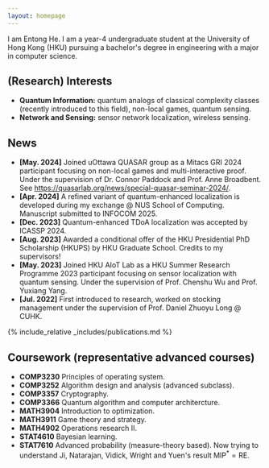 ```yaml
---
layout: homepage
---
```


I am Entong He. I am a year-4 undergraduate student at the University of Hong Kong (HKU) pursuing a bachelor's degree in engineering with a major in computer science.

## (Research) Interests

- **Quantum Information:** quantum analogs of classical complexity classes (recently introduced to this field), non-local games, quantum sensing.
- **Network and Sensing:** sensor network localization, wireless sensing.

## News
- **[May. 2024]** Joined uOttawa QUASAR group as a Mitacs GRI 2024 participant focusing on non-local games and multi-interactive proof. Under the supervision of Dr. Connor Paddock and Prof. Anne Broadbent. See https://quasarlab.org/news/special-quasar-seminar-2024/.
- **[Apr. 2024]** A refined variant of quantum-enhanced localization is developed during my exchange @ NUS School of Computing. Manuscript submitted to INFOCOM 2025.
- **[Dec. 2023]** Quantum-enhanced TDoA localization was accepted by ICASSP 2024.
- **[Aug. 2023]** Awarded a conditional offer of the HKU Presidential PhD Scholarship (HKUPS) by HKU Graduate School. Credits to my supervisors!
- **[May. 2023]** Joined HKU AIoT Lab as a HKU Summer Research Programme 2023 participant focusing on sensor localization with quantum sensing. Under the supervision of Prof. Chenshu Wu and Prof. Yuxiang Yang.
- **[Jul. 2022]** First introduced to research, worked on stocking management under the supervision of Prof. Daniel Zhuoyu Long @ CUHK.

{% include_relative _includes/publications.md %}

## Coursework (representative advanced courses)
- **COMP3230** Principles of operating system.
- **COMP3252** Algorithm design and analysis (advanced subclass).
- **COMP3357** Cryptography.
- **COMP3366** Quantum algorithm and computer architercture.
- **MATH3904** Introduction to optimization.
- **MATH3911** Game theory and strategy.
- **MATH4902** Operations research II.
- **STAT4610** Bayesian learning.
- **STAT7610** Advanced probability (measure-theory based).
Now trying to understand Ji, Natarajan, Vidick, Wright and Yuen's result $\text{MIP}^* = \text{RE}$.